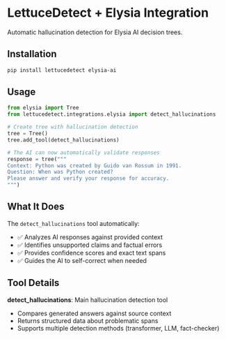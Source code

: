 # LettuceDetect + Elysia Integration

Automatic hallucination detection for Elysia AI decision trees.

## Installation

```bash
pip install lettucedetect elysia-ai
```

## Usage

```python
from elysia import Tree
from lettucedetect.integrations.elysia import detect_hallucinations

# Create tree with hallucination detection
tree = Tree()
tree.add_tool(detect_hallucinations)

# The AI can now automatically validate responses
response = tree("""
Context: Python was created by Guido van Rossum in 1991.
Question: When was Python created?
Please answer and verify your response for accuracy.
""")
```

## What It Does

The `detect_hallucinations` tool automatically:
- ✅ Analyzes AI responses against provided context
- ✅ Identifies unsupported claims and factual errors  
- ✅ Provides confidence scores and exact text spans
- ✅ Guides the AI to self-correct when needed

## Tool Details

**detect_hallucinations**: Main hallucination detection tool
- Compares generated answers against source context
- Returns structured data about problematic spans
- Supports multiple detection methods (transformer, LLM, fact-checker)